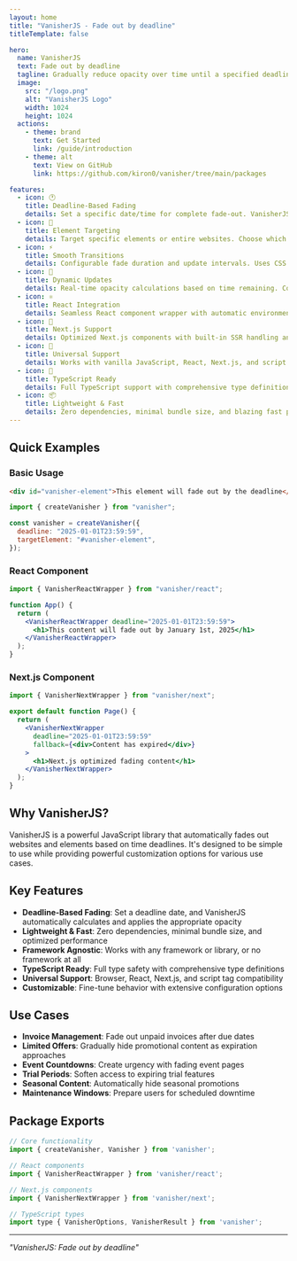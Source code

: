 ```yaml
---
layout: home
title: "VanisherJS - Fade out by deadline"
titleTemplate: false

hero:
  name: VanisherJS
  text: Fade out by deadline
  tagline: Gradually reduce opacity over time until a specified deadline. Perfect for unpaid invoices, expiring offers, or time-sensitive content.
  image:
    src: "/logo.png"
    alt: "VanisherJS Logo"
    width: 1024
    height: 1024
  actions:
    - theme: brand
      text: Get Started
      link: /guide/introduction
    - theme: alt
      text: View on GitHub
      link: https://github.com/kiron0/vanisher/tree/main/packages

features:
  - icon: 🕐
    title: Deadline-Based Fading
    details: Set a specific date/time for complete fade-out. VanisherJS automatically calculates and applies opacity based on time remaining.
  - icon: 🎯
    title: Element Targeting
    details: Target specific elements or entire websites. Choose which content to fade with CSS selectors or DOM elements.
  - icon: ⚡
    title: Smooth Transitions
    details: Configurable fade duration and update intervals. Uses CSS transitions for hardware-accelerated animations.
  - icon: 🔄
    title: Dynamic Updates
    details: Real-time opacity calculations based on time remaining. Continuous monitoring with configurable update frequency.
  - icon: ⚛️
    title: React Integration
    details: Seamless React component wrapper with automatic environment detection and SSR considerations.
  - icon: 🚀
    title: Next.js Support
    details: Optimized Next.js components with built-in SSR handling and fallback content support.
  - icon: 📱
    title: Universal Support
    details: Works with vanilla JavaScript, React, Next.js, and script tags. No framework dependencies required.
  - icon: 🔧
    title: TypeScript Ready
    details: Full TypeScript support with comprehensive type definitions and IntelliSense support.
  - icon: 📦
    title: Lightweight & Fast
    details: Zero dependencies, minimal bundle size, and blazing fast performance.
---
```


## Quick Examples

### Basic Usage

```html
<div id="vanisher-element">This element will fade out by the deadline</div>
```

```javascript
import { createVanisher } from "vanisher";

const vanisher = createVanisher({
  deadline: "2025-01-01T23:59:59",
  targetElement: "#vanisher-element",
});
```

### React Component

```jsx
import { VanisherReactWrapper } from "vanisher/react";

function App() {
  return (
    <VanisherReactWrapper deadline="2025-01-01T23:59:59">
      <h1>This content will fade out by January 1st, 2025</h1>
    </VanisherReactWrapper>
  );
}
```

### Next.js Component

```jsx
import { VanisherNextWrapper } from "vanisher/next";

export default function Page() {
  return (
    <VanisherNextWrapper
      deadline="2025-01-01T23:59:59"
      fallback={<div>Content has expired</div>}
    >
      <h1>Next.js optimized fading content</h1>
    </VanisherNextWrapper>
  );
}
```

## Why VanisherJS?

VanisherJS is a powerful JavaScript library that automatically fades out websites and elements based on time deadlines. It's designed to be simple to use while providing powerful customization options for various use cases.

## Key Features

- **Deadline-Based Fading**: Set a deadline date, and VanisherJS automatically calculates and applies the appropriate opacity
- **Lightweight & Fast**: Zero dependencies, minimal bundle size, and optimized performance
- **Framework Agnostic**: Works with any framework or library, or no framework at all
- **TypeScript Ready**: Full type safety with comprehensive type definitions
- **Universal Support**: Browser, React, Next.js, and script tag compatibility
- **Customizable**: Fine-tune behavior with extensive configuration options

## Use Cases

- **Invoice Management**: Fade out unpaid invoices after due dates
- **Limited Offers**: Gradually hide promotional content as expiration approaches
- **Event Countdowns**: Create urgency with fading event pages
- **Trial Periods**: Soften access to expiring trial features
- **Seasonal Content**: Automatically hide seasonal promotions
- **Maintenance Windows**: Prepare users for scheduled downtime

## Package Exports

```javascript
// Core functionality
import { createVanisher, Vanisher } from 'vanisher';

// React components
import { VanisherReactWrapper } from 'vanisher/react';

// Next.js components
import { VanisherNextWrapper } from 'vanisher/next';

// TypeScript types
import type { VanisherOptions, VanisherResult } from 'vanisher';
```

---

_"VanisherJS: Fade out by deadline"_
